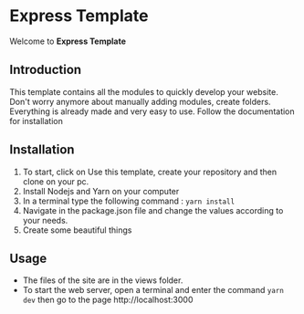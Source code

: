 # Express Template

Welcome to **Express Template**

## Introduction

This template contains all the modules to quickly develop your website. Don't worry anymore about manually adding modules, create folders. Everything is already made and very easy to use. Follow the documentation for installation

## Installation

1.  To start, click on Use this template, create your repository and then clone on your pc.
2.  Install Nodejs and Yarn on your computer
3.  In a terminal type the following command :
    `yarn install`
4.  Navigate in the package.json file and change the values according to your needs.
5.  Create some beautiful things

## Usage

- The files of the site are in the views folder.
- To start the web server, open a terminal and enter the command `yarn dev` then go to the page http://localhost:3000
